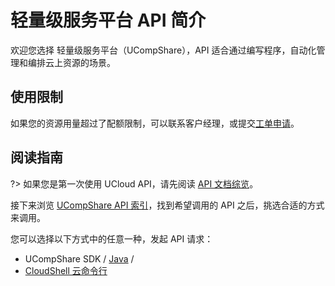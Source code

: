 



# 轻量级服务平台 API 简介

欢迎您选择 轻量级服务平台（UCompShare），API 适合通过编写程序，自动化管理和编排云上资源的场景。

## 使用限制

如果您的资源用量超过了配额限制，可以联系客户经理，或提交[工单申请](https://accountv2.ucloud.cn/work_ticket)。

## 阅读指南

?> 如果您是第一次使用 UCloud API，请先阅读 [API 文档综览](/api/summary/)。

接下来浏览 [UCompShare API 索引](api/ucompshare-api/index.md)，找到希望调用的 API 之后，挑选合适的方式来调用。


您可以选择以下方式中的任意一种，发起 API 请求：
- UCompShare SDK / [Java](https://github.com/ucloud/ucloud-sdk-java) /
- [CloudShell 云命令行](https://shell.ucloud.cn/)



